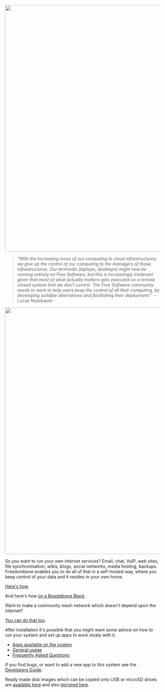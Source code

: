 <img src="https://github.com/bashrc/freedombone/blob/master/img/logo.png?raw=true" width=800/>

> _"With the increasing move of our computing to cloud infrastructures, we give up the control of our computing to the managers of those infrastructures. Our terminals (laptops, desktops) might now be running entirely on Free Software, but this is increasingly irrelevant given that most of what actually matters gets executed on a remote closed system that we don’t control. The Free Software community needs to work to help users keep the control of all their computing, by developing suitable alternatives and facilitating their deployment."_ -- Lucas Nussbaum

<img src="https://github.com/bashrc/freedombone/blob/master/img/beaglebone_logo.jpg?raw=true" width=800/>

So you want to run your own internet services? Email, chat, VoIP, web sites, file synchronisation, wikis, blogs, social networks, media hosting, backups. Freedombone enables you to do all of that in a self-hosted way, where you keep control of your data and it resides in your own home.

[Here's how](https://freedombone.net/homeserver.html).

And here's how [on a Beaglebone Black](https://freedombone.net/beaglebone.html).

Want to make a community mesh network which doesn't depend upon the internet?

[You can do that too](https://freedombone.net/mesh.html).

After installation it's possible that you might want some advice on how to run your system and set up apps to work nicely with it.

 * [Apps available on the system](https://freedombone.net/apps.html)
 * [General usage](https://freedombone.net/usage.html)
 * [Frequently Asked Questions](https://freedombone.net/faq.html)

If you find bugs, or want to add a new app to this system see the [Developers Guide](https://freedombone.net/devguide.html).

Ready made disk images which can be copied onto USB or microSD drives are [available here](https://freedombone.net/downloads) and also [mirrored here](http://www.postactiv.com/freedombone/2.00/index.html).
